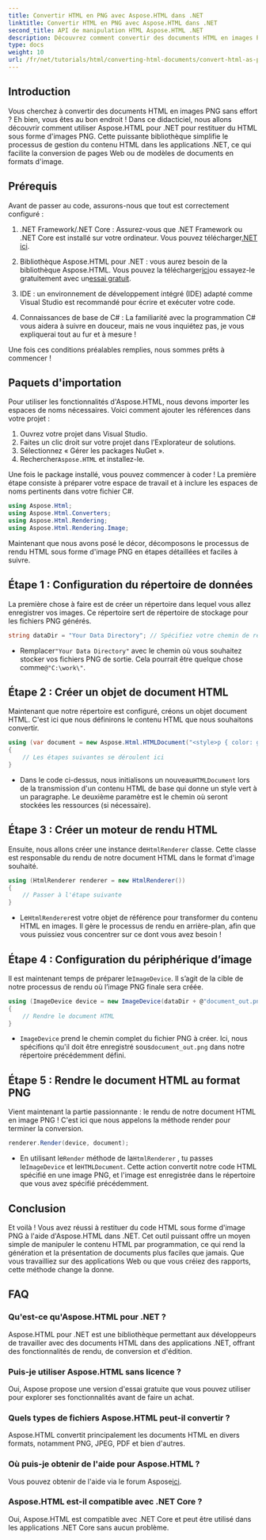```yaml
---
title: Convertir HTML en PNG avec Aspose.HTML dans .NET
linktitle: Convertir HTML en PNG avec Aspose.HTML dans .NET
second_title: API de manipulation HTML Aspose.HTML .NET
description: Découvrez comment convertir des documents HTML en images PNG dans .NET à l'aide de la bibliothèque Aspose.HTML. Suivez notre tutoriel étape par étape pour simplifier la conversion HTML en image.
type: docs
weight: 10
url: /fr/net/tutorials/html/converting-html-documents/convert-html-as-png/
---
```

## Introduction

Vous cherchez à convertir des documents HTML en images PNG sans effort ? Eh bien, vous êtes au bon endroit ! Dans ce didacticiel, nous allons découvrir comment utiliser Aspose.HTML pour .NET pour restituer du HTML sous forme d'images PNG. Cette puissante bibliothèque simplifie le processus de gestion du contenu HTML dans les applications .NET, ce qui facilite la conversion de pages Web ou de modèles de documents en formats d'image.

## Prérequis

Avant de passer au code, assurons-nous que tout est correctement configuré :

1.  .NET Framework/.NET Core : Assurez-vous que .NET Framework ou .NET Core est installé sur votre ordinateur. Vous pouvez télécharger[.NET ici](https://dotnet.microsoft.com/download).

2.  Bibliothèque Aspose.HTML pour .NET : vous aurez besoin de la bibliothèque Aspose.HTML. Vous pouvez la télécharger[ici](https://releases.aspose.com/html/net/)ou essayez-le gratuitement avec un[essai gratuit](https://releases.aspose.com/).

3. IDE : un environnement de développement intégré (IDE) adapté comme Visual Studio est recommandé pour écrire et exécuter votre code.

4. Connaissances de base de C# : La familiarité avec la programmation C# vous aidera à suivre en douceur, mais ne vous inquiétez pas, je vous expliquerai tout au fur et à mesure !

Une fois ces conditions préalables remplies, nous sommes prêts à commencer !

## Paquets d'importation

Pour utiliser les fonctionnalités d'Aspose.HTML, nous devons importer les espaces de noms nécessaires. Voici comment ajouter les références dans votre projet :

1. Ouvrez votre projet dans Visual Studio.
2. Faites un clic droit sur votre projet dans l’Explorateur de solutions.
3. Sélectionnez « Gérer les packages NuGet ».
4.  Rechercher`Aspose.HTML` et installez-le.

Une fois le package installé, vous pouvez commencer à coder ! La première étape consiste à préparer votre espace de travail et à inclure les espaces de noms pertinents dans votre fichier C#.

```csharp
using Aspose.Html;
using Aspose.Html.Converters;
using Aspose.Html.Rendering;
using Aspose.Html.Rendering.Image;
```

Maintenant que nous avons posé le décor, décomposons le processus de rendu HTML sous forme d'image PNG en étapes détaillées et faciles à suivre.

## Étape 1 : Configuration du répertoire de données

La première chose à faire est de créer un répertoire dans lequel vous allez enregistrer vos images. Ce répertoire sert de répertoire de stockage pour les fichiers PNG générés.

```csharp
string dataDir = "Your Data Directory"; // Spécifiez votre chemin de répertoire
```

-  Remplacer`"Your Data Directory"` avec le chemin où vous souhaitez stocker vos fichiers PNG de sortie. Cela pourrait être quelque chose comme`@"C:\work\"`.

## Étape 2 : Créer un objet de document HTML

Maintenant que notre répertoire est configuré, créons un objet document HTML. C'est ici que nous définirons le contenu HTML que nous souhaitons convertir.

```csharp
using (var document = new Aspose.Html.HTMLDocument("<style>p { color: green; }</style><p>my first paragraph</p>", dataDir))
{
    // Les étapes suivantes se déroulent ici
}
```

-  Dans le code ci-dessus, nous initialisons un nouveau`HTMLDocument` lors de la transmission d'un contenu HTML de base qui donne un style vert à un paragraphe. Le deuxième paramètre est le chemin où seront stockées les ressources (si nécessaire).

## Étape 3 : Créer un moteur de rendu HTML

 Ensuite, nous allons créer une instance de`HtmlRenderer` classe. Cette classe est responsable du rendu de notre document HTML dans le format d'image souhaité.

```csharp
using (HtmlRenderer renderer = new HtmlRenderer())
{
    // Passer à l'étape suivante
}
```

-  Le`HtmlRenderer`est votre objet de référence pour transformer du contenu HTML en images. Il gère le processus de rendu en arrière-plan, afin que vous puissiez vous concentrer sur ce dont vous avez besoin !

## Étape 4 : Configuration du périphérique d’image

 Il est maintenant temps de préparer le`ImageDevice`. Il s’agit de la cible de notre processus de rendu où l’image PNG finale sera créée.

```csharp
using (ImageDevice device = new ImageDevice(dataDir + @"document_out.png"))
{
    // Rendre le document HTML
}
```

- `ImageDevice` prend le chemin complet du fichier PNG à créer. Ici, nous spécifions qu'il doit être enregistré sous`document_out.png` dans notre répertoire précédemment défini.

## Étape 5 : Rendre le document HTML au format PNG

Vient maintenant la partie passionnante : le rendu de notre document HTML en image PNG ! C'est ici que nous appelons la méthode render pour terminer la conversion.

```csharp
renderer.Render(device, document);
```

-  En utilisant le`Render` méthode de la`HtmlRenderer` , tu passes le`ImageDevice` et le`HTMLDocument`. Cette action convertit notre code HTML spécifié en une image PNG, et l'image est enregistrée dans le répertoire que vous avez spécifié précédemment.

## Conclusion

Et voilà ! Vous avez réussi à restituer du code HTML sous forme d'image PNG à l'aide d'Aspose.HTML dans .NET. Cet outil puissant offre un moyen simple de manipuler le contenu HTML par programmation, ce qui rend la génération et la présentation de documents plus faciles que jamais. Que vous travailliez sur des applications Web ou que vous créiez des rapports, cette méthode change la donne.

## FAQ

### Qu'est-ce qu'Aspose.HTML pour .NET ?
Aspose.HTML pour .NET est une bibliothèque permettant aux développeurs de travailler avec des documents HTML dans des applications .NET, offrant des fonctionnalités de rendu, de conversion et d'édition.

### Puis-je utiliser Aspose.HTML sans licence ?
Oui, Aspose propose une version d'essai gratuite que vous pouvez utiliser pour explorer ses fonctionnalités avant de faire un achat.

### Quels types de fichiers Aspose.HTML peut-il convertir ?
Aspose.HTML convertit principalement les documents HTML en divers formats, notamment PNG, JPEG, PDF et bien d'autres.

### Où puis-je obtenir de l'aide pour Aspose.HTML ?
 Vous pouvez obtenir de l'aide via le forum Aspose[ici](https://forum.aspose.com/c/html/29).

### Aspose.HTML est-il compatible avec .NET Core ?
Oui, Aspose.HTML est compatible avec .NET Core et peut être utilisé dans les applications .NET Core sans aucun problème.